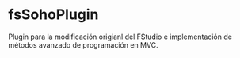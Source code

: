 # fsSohoPlugin
Plugin para la modificación origianl del FStudio e implementación de métodos avanzado de programación en MVC.
